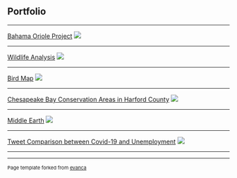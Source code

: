 ## Portfolio

---

[Bahama Oriole Project](projects/project1)
[<img src="../images/cat.png?raw=true"/>](projects/project1)

---

[Wildlife Analysis](projects/project2)
[<img src="../images/clipcap.png?raw=true"/>](projects/project2)

---

[Bird Map](/bird_map)
[<img src="../images/birdthumbnail.png?raw=true"/>](/bird_map)

---

[Chesapeake Bay Conservation Areas in Harford County](/qgis2web_2020_02_16-11_15_26_455775)
[<img src="../images/harcooo.png?raw=true"/>](/qgis2web_2020_02_16-11_15_26_455775)

---

[Middle Earth](projects/project5)
[<img src="../images/snip.png?raw=true"/>](projects/project5)

---

[Tweet Comparison between Covid-19 and Unemployment](projects/project6)
[<img src="../images/us.png?raw=true"/>](projects/project6)

---




---
<p style="font-size:11px">Page template forked from <a href="https://github.com/evanca/quick-portfolio">evanca</a></p>
<!-- Remove above link if you don't want to attibute -->
